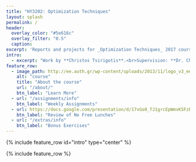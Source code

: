 ```yaml
---
title: "ΗΥ3202: Optimization Techniques"
layout: splash
permalink: /
header:
  overlay_color: "#5e616c"
  overlay_filter: "0.5"
  caption:
excerpt: 'Reports and projects for _Optimization Techniques_ 2017 course of ECE school of Aristotle University of Thessaloniki.<br /> <small><a href="https://github.com/tsirif/optimization-auth-course">Project repo</a></small><br />'
intro:
  - excerpt: "Work by **Christos Tsirigotis**.<br>Supervision: **Dr. Charalambos Bechlioulis**."
feature_row:
  - image_path: http://ee.auth.gr/wp-content/uploads/2013/11/logo_v3_en.png
    alt: "course"
    title: "About the course"
    url: "/about/"
    btn_label: "Learn More"
  - url: "/assignments/info"
    btn_label: "Weekly Assignments"
  - url: https://docs.google.com/presentation/d/17vGo0_TJ1grcEpWmvK5FzB8E69eNzYYlb2Epo_aFRHM/edit?usp=sharing
    btn_label: "Review of No Free Lunches"
  - url: "/extras/info"
    btn_label: "Bonus Exercises"
---
```


{% include feature_row id="intro" type="center" %}

{% include feature_row %} 
